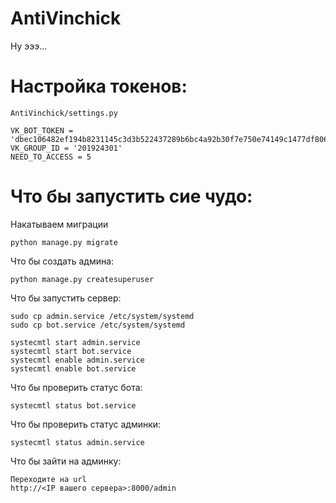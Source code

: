# AntiVinchick

Ну эээ... 
# Настройка токенов:
```
AntiVinchick/settings.py 

VK_BOT_TOKEN = 'dbec106482ef194b8231145c3d3b522437289b6bc4a92b30f7e750e74149c1477df806f191fb8c563d52c'
VK_GROUP_ID = '201924301'
NEED_TO_ACCESS = 5
```

# Что бы запустить сие чудо:

Накатываем миграции
```
python manage.py migrate
```

Что бы создать админа:

```
python manage.py createsuperuser
```

Что бы запустить сервер:
```
sudo cp admin.service /etc/system/systemd
sudo cp bot.service /etc/system/systemd

systecmtl start admin.service
systecmtl start bot.service
systecmtl enable admin.service
systecmtl enable bot.service
```

Что бы проверить статус бота:
```
systecmtl status bot.service
```

Что бы проверить статус админки:
```
systecmtl status admin.service
```

Что бы зайти на админку:
```
Переходите на url
http://<IP вашего сервера>:8000/admin
```
